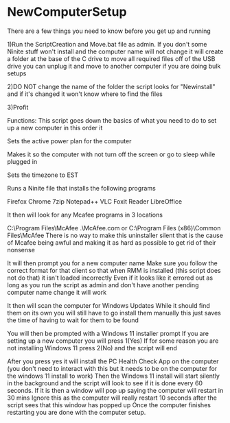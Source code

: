 # NewComputerSetup
There are a few things you need to know before you get up and running

1)Run the ScriptCreation and Move.bat file as admin. If you don't some Ninite stuff won't install and the computer name will not change
it will create a folder at the base of the C drive to move all required files off of the USB drive you can unplug it and move to another computer if you are doing bulk setups

2)DO NOT change the name of the folder the script looks for "Newinstall" and if it's changed it won't know where to find the files

3)Profit



Functions:
This script goes down the basics of what you need to do to set up a new computer
in this order it

Sets the active power plan for the computer

Makes it so the computer with not turn off the screen or go to sleep while plugged in

Sets the timezone to EST

Runs a Ninite file that installs the following programs

Firefox
Chrome
7zip
Notepad++
VLC
Foxit Reader
LibreOffice

It then will look for any Mcafee programs in 3 locations

C:\Program Files\McAfee
.\McAfee.com
or C:\Program Files (x86)\Common Files\McAfee
There is no way to make this uninstaller silent that is the cause of Mcafee being awful and making it as hard as possible to get rid of their nonsense

It will then prompt you for a new computer name
Make sure you follow the correct format for that client so that when RMM is installed (this script does not do that) it isn't loaded incorrectly
Even if it looks like it errored out as long as you run the script as admin and don't have another pending computer name change it will work

It then will scan the computer for Windows Updates
While it should find them on its own you will still have to go install them manually this just saves the time of having to wait for them to be found

You will then be prompted with a Windows 11 installer prompt
If you are setting up a new computer you will press 1(Yes)
If for some reason you are not installing Windows 11 press 2(No) and the script will end

After you press yes it will install the PC Health Check App on the computer (you don't need to interact with this but it needs to be on the computer for the windows 11 install to work)
Then the Windows 11 install will start silently in the background and the script will look to see if it is done every 60 seconds. If it is then a window will pop up saying the computer will restart in 30 mins
Ignore this as the computer will really restart 10 seconds after the script sees that this window has popped up
Once the computer finishes restarting you are done with the computer setup.
